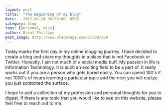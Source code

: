 ```yaml
---
layout: post
title:  "The Beginning of my blog"
date:   2017-08-24 00:08:00 -0500
category: blog
tags: [personal, misc]
author: Brent Phillips
post_image: http://www.placecage.com/c/200/200
---
```

Today marks the first day in my online blogging journey. I have decided to create a blog and share my thoughts in a place
that is not Facebook or Twitter. Honestly, I am not much of a social media buff. My passion in life is Information Technology.
It is such an exciting field to be a part of. It really works out if you are a person who gets bored easily. You can spend
100's if not 1000's of hours learning a particular topic and the next you will realize you just scratched the surface.

I hope to add a collection of my profession and personal thoughts for you to digest.
If there is any topic that you would like to see on this website, please feel free
to reach out to me.
